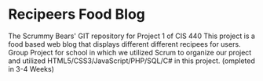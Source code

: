 # Recipeers Food Blog
The Scrummy Bears' GIT repository for Project 1 of CIS 440
This project is a food based web blog that displays different different recipees for users. Group Project for school in which we utilized Scrum to organize our project and utilized HTML5/CSS3/JavaScript/PHP/SQL/C# in this project. (ompleted in 3-4 Weeks)
